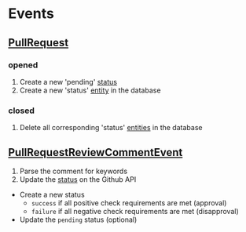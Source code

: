 # Events

## [PullRequest][1] 

### opened

1. Create a new 'pending' [status][2]
2. Create a new 'status' [entity](models.md#status) in the database

### closed

1. Delete all corresponding 'status' [entities](models.md#status) in the database

## [PullRequestReviewCommentEvent][3]

1. Parse the comment for keywords
2. Update the [status][2] on the Github API
  * Create a new status
    - `success` if all positive check requirements are met (approval)
    - `failure` if all negative check requirements are met (disapproval)
  * Update the `pending` status (optional)

[1]: https://developer.github.com/v3/activity/events/types/#pullrequestevent
[2]: https://developer.github.com/v3/repos/statuses/#create-a-status
[3]: https://developer.github.com/v3/activity/events/types/#pullrequestreviewcommentevent
[4]: https://developer.github.com/v3/repos/hooks/#delete-a-hook
